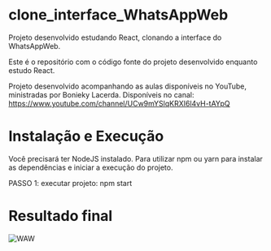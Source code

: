 # clone_interface_WhatsAppWeb

Projeto desenvolvido estudando React, clonando a interface do WhatsAppWeb.

Este é o repositório com o código fonte do projeto desenvolvido enquanto estudo React.

Projeto desenvolvido acompanhando as aulas disponíveis no YouTube, ministradas por Bonieky Lacerda. Disponíveis no canal: https://www.youtube.com/channel/UCw9mYSlqKRXI6l4vH-tAYpQ

# Instalação e Execução 

Você precisará ter NodeJS instalado. Para utilizar npm ou yarn para instalar as dependências e iniciar a execução do projeto. 

PASSO 1: executar projeto: npm start

# Resultado final

![WAW](https://user-images.githubusercontent.com/65543630/94983599-bd691080-051a-11eb-92fe-3cfb41f0d491.PNG)
